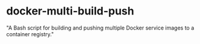 # docker-multi-build-push
"A Bash script for building and pushing multiple Docker service images to a container registry."

